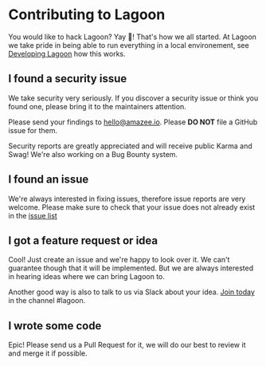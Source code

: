 # Contributing to Lagoon

You would like to hack Lagoon? Yay 🎉! That's how we all started. At Lagoon we take pride in being able to run everything in a local environement, see [Developing Lagoon](developing_lagoon/index.md) how this works.

## I found a security issue

We take security very seriously. If you discover a security issue or think you found one, please bring it to the maintainers attention.

Please send your findings to hello@amazee.io. Please **DO NOT** file a GitHub issue for them.

Security reports are greatly appreciated and will receive public Karma and Swag! We're also working on a Bug Bounty system.

## I found an issue

We're always interested in fixing issues, therefore issue reports are very welcome. Please make sure to check that your issue does not already exist in the [issue list](https://github.com/amazeeio/lagoon/issues)

## I got a feature request or idea

Cool! Just create an issue and we're happy to look over it. We can't guarantee though that it will be implemented. But we are always interested in hearing ideas where we can bring Lagoon to.

Another good way is also to talk to us via Slack about your idea. [Join today](https://slack.amazee.io/) in the channel #lagoon.

## I wrote some code

Epic! Please send us a Pull Request for it, we will do our best to review it and merge it if possible.
